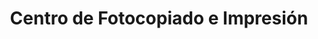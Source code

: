 ---
title: "Centro de Fotocopiado e Impresión"
url: /cartago/centro-de-fotocopiado-e-impresion/
shop: Kopieren
---